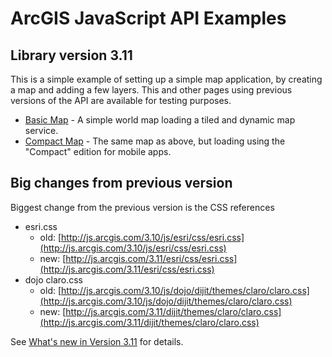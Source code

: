 # ArcGIS JavaScript API Examples

## Library version 3.11

This is a simple example of setting up a simple map application, by creating a map and adding a few layers. This and other pages using previous versions of the API are available for testing purposes.

- [Basic Map](http://raykendo.github.io/ArcGIS_JSAPI_Examples/v3_11/index.html) - A simple world map loading a tiled and dynamic map service.
- [Compact Map](http://raykendo.github.io/ArcGIS_JSAPI_Examples/v3_11/compact.html) - The same map as above, but loading using the "Compact" edition for mobile apps.

## Big changes from previous version

Biggest change from the previous version is the CSS references

- esri.css
  - old: [http://js.arcgis.com/3.10/js/esri/css/esri.css](http://js.arcgis.com/3.10/js/esri/css/esri.css)
  - new: [http://js.arcgis.com/3.11/esri/css/esri.css](http://js.arcgis.com/3.11/esri/css/esri.css)
- dojo claro.css
  - old: [http://js.arcgis.com/3.10/js/dojo/dijit/themes/claro/claro.css](http://js.arcgis.com/3.10/js/dojo/dijit/themes/claro/claro.css)
  - new: [http://js.arcgis.com/3.11/dijit/themes/claro/claro.css](http://js.arcgis.com/3.11/dijit/themes/claro/claro.css)
  
 See [What's new in Version 3.11](https://developers.arcgis.com/javascript/jshelp/new_v311.html) for details.